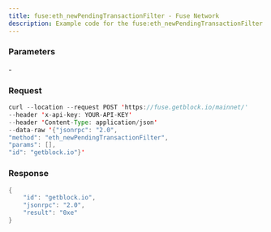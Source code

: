 ```yaml
---
title: fuse:eth_newPendingTransactionFilter - Fuse Network
description: Example code for the fuse:eth_newPendingTransactionFilter json-rpc method. Сomplete guide on how to use fuse:eth_newPendingTransactionFilter json-rpc in GetBlock.io Web3 documentation.
---
```


### Parameters


\-

### Request

``` java
curl --location --request POST 'https://fuse.getblock.io/mainnet/' 
--header 'x-api-key: YOUR-API-KEY' 
--header 'Content-Type: application/json' 
--data-raw '{"jsonrpc": "2.0",
"method": "eth_newPendingTransactionFilter",
"params": [],
"id": "getblock.io"}'
```

###  Response

``` java
{
    "id": "getblock.io",
    "jsonrpc": "2.0",
    "result": "0xe"
}
```

